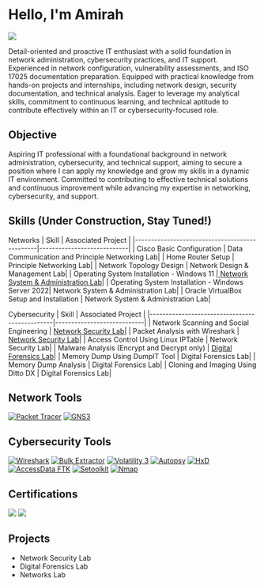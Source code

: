 # Hello, I'm Amirah
<a href="https://www.linkedin.com/in/amirah08"><img src="https://img.shields.io/badge/-LinkedIn-0072b1?&style=for-the-badge&logo=linkedin&logoColor=white" /></a>

Detail-oriented and proactive IT enthusiast with a solid foundation in network administration, cybersecurity practices, and IT support. Experienced in network configuration, vulnerability assessments, and ISO 17025 documentation preparation. Equipped with practical knowledge from hands-on projects and internships, including network design, security documentation, and technical analysis. Eager to leverage my analytical skills, commitment to continuous learning, and technical aptitude to contribute effectively within an IT or cybersecurity-focused role.

## Objective
Aspiring IT professional with a foundational background in network administration, cybersecurity, and technical support, aiming to secure a position where I can apply my knowledge and grow my skills in a dynamic IT environment. Committed to contributing to effective technical solutions and continuous improvement while advancing my expertise in networking, cybersecurity, and support.

## Skills (Under Construction, Stay Tuned!)
Networks
| Skill                                         | Associated Project         |
|-----------------------------------------------|----------------------------|
| Cisco Basic Configuration                     | Data Communication and Principle Networking Lab|
| Home Router Setup                             | Principle Networking Lab|
| Network Topology Design                       | Network Design & Management Lab|
| Operating System Installation - Windows 11    |<a href="https://youtu.be/UBnBCtp-go4?si=IabdvLlgCUwnRz4Y"> Network System & Administration Lab</a>|
| Operating System Installation - Windows Server 2022| Network System & Administration Lab|
| Oracle VirtualBox Setup and Installation      | Network System & Administration Lab|


Cybersecurity
| Skill                                         | Associated Project         |
|-----------------------------------------------|----------------------------|
| Network Scanning and Social Engineering       | <a href="https://google.com">Network Security Lab</a>|
| Packet Analysis with Wireshark                | <a href="https://youtu.be/QIUnAdbNwbs"> Network Security Lab</a>|
| Access Control Using Linux IPTable            | Network Security Lab|
| Malware Analysis (Encrypt and Decrypt only)   | <a href="https://youtu.be/d5rQ-vlYqYo">Digital Forensics Lab</a>|
| Memory Dump Using DumpIT Tool                 | Digital Forensics Lab|
| Memory Dump Analysis                          | Digital Forensics Lab|
| Cloning and Imaging Using Ditto DX            | Digital Forensics Lab|

## Network Tools
[![Packet Tracer](https://img.shields.io/badge/-Packet%20Tracer-000000?&style=for-the-badge&logo=Cisco&logoColor=white)](https://www.netacad.com/courses/packet-tracer)
[![GNS3](https://img.shields.io/badge/-GNS3-000000?&style=for-the-badge&logo=GNS3&logoColor=white)](https://www.gns3.com/)



## Cybersecurity Tools
[![Wireshark](https://img.shields.io/badge/-Wireshark-1679A7?&style=for-the-badge&logo=Wireshark&logoColor=white)](https://www.wireshark.org/)
[![Bulk Extractor](https://img.shields.io/badge/-Bulk%20Extractor-000000?&style=for-the-badge)](https://github.com/simsong/bulk_extractor)
[![Volatility 3](https://img.shields.io/badge/-Volatility%203-000000?&style=for-the-badge)](https://www.volatilityfoundation.org/)
[![Autopsy](https://img.shields.io/badge/-Autopsy-000000?&style=for-the-badge)](https://www.sleuthkit.org/autopsy/)
[![HxD](https://img.shields.io/badge/-HxD-000000?&style=for-the-badge)](https://mh-nexus.de/en/hxd/)
[![AccessData FTK](https://img.shields.io/badge/-AccessData%20FTK-000000?&style=for-the-badge)](https://accessdata.com/products-services/forensic-toolkit-ftk)
[![Setoolkit](https://img.shields.io/badge/-Setoolkit-000000?&style=for-the-badge)](https://github.com/trustedsec/social-engineer-toolkit)
[![Nmap](https://img.shields.io/badge/-Nmap-000000?&style=for-the-badge)](https://nmap.org)



## Certifications
<div>
<img src="https://img.shields.io/badge/-Security%2B-FF0000?&style=for-the-badge&logo=CompTIA&logoColor=white" />
<img src="https://img.shields.io/badge/Coursera-%230056D2.svg?style=for-the-badge&logo=Coursera&logoColor=white" />
</div>

## Projects
- Network Security Lab
- Digital Forensics Lab
- Networks Lab

